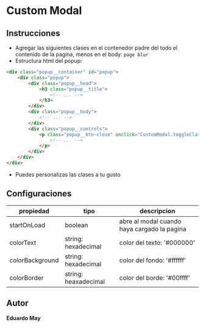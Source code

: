 # Custom Modal

## Instrucciones

-   Agregar las siguientes clases en el contenedor padre del todo el contenido de la pagina, menos en el body: `page blur`
-   Estructura html del popup:

```html
<div class="popup__container" id="popup">
	<div class="popup">
		<div class="popup__head">
			<h3 class="popup__title">
				<!-- ... -->
			</h3>
		</div>
		<div class="popup__body">
			<!-- ... -->
		</div>
		<div class="popup__controls">
			<p class="popup__btn-close" onclick="CustomModal.toggleClassName()">
				<!-- ... -->
			</p>
		</div>
	</div>
</div>
```

-   Puedes personalizas las clases a tu gusto

## Configuraciones

| propiedad       | tipo                 | descripcion                                 |
| --------------- | -------------------- | ------------------------------------------- |
| startOnLoad     | boolean              | abre al modal cuando haya cargado la pagina |
| colorText       | string: hexadecimal  | color del texto: '#000000'                  |
| colorBackground | string: hexadecimal  | color del fondo: '#ffffff'                  |
| colorBorder     | string: heaxadecimal | color del borde: '#00ffff'                  |

## Autor

**Eduardo May**
